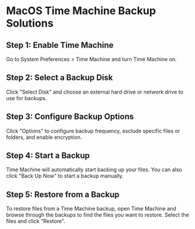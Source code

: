 # MacOS Time Machine Backup Solutions

## Step 1: Enable Time Machine

Go to System Preferences > Time Machine and turn Time Machine on.

## Step 2: Select a Backup Disk

Click "Select Disk" and choose an external hard drive or network drive to use for backups.

## Step 3: Configure Backup Options

Click "Options" to configure backup frequency, exclude specific files or folders, and enable encryption.

## Step 4: Start a Backup

Time Machine will automatically start backing up your files. You can also click "Back Up Now" to start a backup manually.

## Step 5: Restore from a Backup

To restore files from a Time Machine backup, open Time Machine and browse through the backups to find the files you want to restore. Select the files and click "Restore".